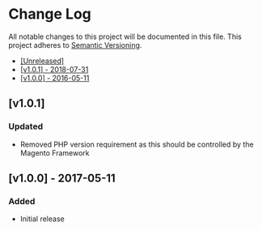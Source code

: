 # Change Log

All notable changes to this project will be documented in this file.
This project adheres to [Semantic Versioning](http://semver.org/).

 * [\[Unreleased\]](#unreleased)
 * [\[v1.0.1\] - 2018-07-31](#v101---2018-07-31)
 * [\[v1.0.0\] - 2016-05-11](#v100---2017-05-11)

## [v1.0.1]

### Updated

 - Removed PHP version requirement as this should be controlled by the Magento Framework

## [v1.0.0] - 2017-05-11

### Added

 - Initial release
